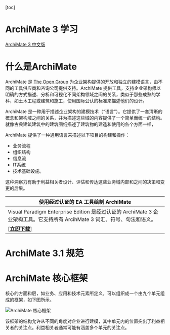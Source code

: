 [toc]

# ArchiMate 3 学习

[ArchiMate 3 中文版](https://www.opengroup.org.cn/sites/default/files/2020-11/ArchiMate%203.1%E5%8F%82%E8%80%83%E5%8D%A1.pdf)

# 什么是ArchiMate

ArchiMate 是 [The Open Group](http://www.opengroup.org/) 为企业架构提供的开放和独立的建模语言，由不同的工具供应商和咨询公司提供支持。ArchiMate 提供工具，支持企业架构师以明确的方式描述、分析和可视化不同架构领域之间的关系，类似于那些成熟的学科，如土木工程或建筑和施工，使用国际公认的标准来描述他们的设计。

ArchiMate 是一种用于描述企业架构的建模技术（“语言”）。它提供了一套清晰的概念和架构域之间的关系，并为描述这些域的内容提供了一个简单而统一的结构。就像古典建筑建筑中的建筑图纸描述了建筑物的建造和使用的各个方面一样，

ArchiMate 提供了一种通用语言来描述以下项目的构建和操作：

- 业务流程
- 组织结构
- 信息流
- IT系统
- 技术基础设施。

这种洞察力有助于利益相关者设计、评估和传达这些业务域内部和之间的决策和变更的后果。

| **使用经过认证的 EA 工具绘制 ArchiMate**                     |
| ------------------------------------------------------------ |
| Visual Paradigm Enterprise Edition 是经过认证的 ArchiMate 3 企业架构工具。它支持所有 ArcihMate 3 词汇、符号、句法和语义。 |
| [[**立即下载**\]](https://www.visual-paradigm.com/cn/download/) |

# ArchiMate 3.1 规范



# ArchiMate 核心框架

核心的方面和层，如业务、应用和技术元素所定义，可以组织成一个由九个单元组成的框架，如下图所示。

![ArchiMate 核心框架](https://www.visual-paradigm.com/servlet/editor-content/cn/guide/archimate/what-is-archimate/sites/7/2018/05/02-archimate-core-framework.png)

该框架的结构允许从不同的角度对企业进行建模，其中单元内的位置突出了利益相关者的关注点。利益相关者通常可能有涵盖多个单元的关注点。
